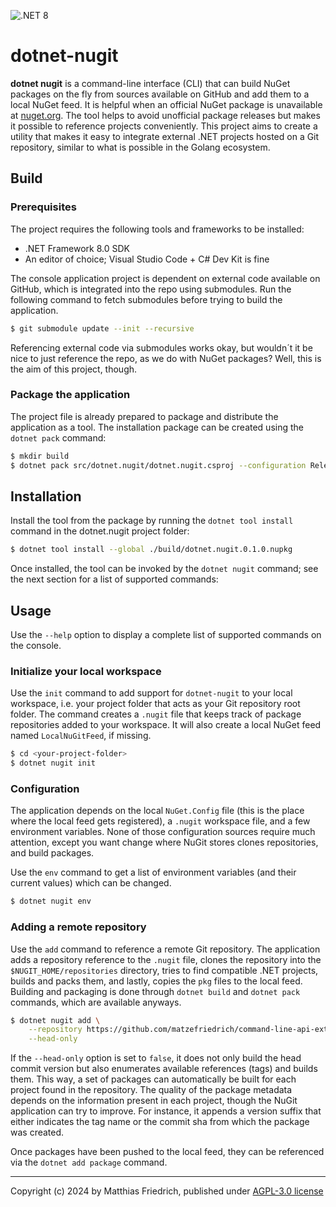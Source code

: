 ![.NET 8](https://github.com/matzefriedrich/dotnet-nugit/actions/workflows/dotnet.yml/badge.svg)


# dotnet-nugit

**dotnet nugit** is a command-line interface (CLI) that can build NuGet packages on the fly from sources available on GitHub and add them to a local NuGet feed. It is helpful when an official NuGet package is unavailable at [nuget.org](https://www.nuget.org/). The tool helps to avoid unofficial package releases but makes it possible to reference projects conveniently. This project aims to create a utility that makes it easy to integrate external .NET projects hosted on a Git repository, similar to what is possible in the Golang ecosystem.

## Build

### Prerequisites

The project requires the following tools and frameworks to be installed:

* .NET Framework 8.0 SDK
* An editor of choice; Visual Studio Code + C# Dev Kit is fine


The console application project is dependent on external code available on GitHub, which is integrated into the repo using submodules.  Run the following command to fetch submodules before trying to build the application.

````bash
$ git submodule update --init --recursive
````

Referencing external code via submodules works okay, but wouldn´t it be nice to just reference the repo, as we do with NuGet packages? Well, this is the aim of this project, though.

### Package the application

The project file is already prepared to package and distribute the application as a tool. The installation package can be created using the `dotnet pack` command:

````bash
$ mkdir build
$ dotnet pack src/dotnet.nugit/dotnet.nugit.csproj --configuration Release -o ./build/
````

## Installation

Install the tool from the package by running the `dotnet tool install` command in the dotnet.nugit project folder:

````bash
$ dotnet tool install --global ./build/dotnet.nugit.0.1.0.nupkg
````

Once installed, the tool can be invoked by the `dotnet nugit` command; see the next section for a list of supported commands:

## Usage

Use the `--help` option to display a complete list of supported commands on the console.

### Initialize your local workspace

Use the `init` command to add support for `dotnet-nugit` to your local workspace, i.e. your project folder that acts as your Git repository root folder.  The command creates a `.nugit` file that keeps track of package repositories added to your workspace. It will also create a local NuGet feed named `LocalNuGitFeed`, if missing.

````bash
$ cd <your-project-folder>
$ dotnet nugit init
````

### Configuration

The application depends on the local `NuGet.Config` file (this is the place where the local feed gets registered), a `.nugit` workspace file, and a few environment variables. None of those configuration sources require much attention, except you want change where NuGit stores clones repositories, and build packages.

Use the `env` command to get a list of environment variables (and their current values) which can be changed.

````bash
$ dotnet nugit env
````

### Adding a remote repository

Use the `add` command to reference a remote Git repository. The application adds a repository reference to the `.nugit` file, clones the repository into the `$NUGIT_HOME/repositories` directory, tries to find compatible .NET projects, builds and packs them, and lastly, copies the `pkg` files to the local feed. Building and packaging is done through `dotnet build` and `dotnet pack` commands, which are available anyways.

````bash
$ dotnet nugit add \
    --repository https://github.com/matzefriedrich/command-line-api-extensions.git \
    --head-only
````

If the `--head-only` option is set to `false`, it does not only build the head commit version but also enumerates available references (tags) and builds them. This way, a set of packages can automatically be built for each project found in the repository.  The quality of the package metadata depends on the information present in each project, though the NuGit application can try to improve. For instance, it appends a version suffix that either indicates the tag name or the commit sha from which the package was created. 

Once packages have been pushed to the local feed, they can be referenced via the `dotnet add package` command.

---
Copyright (c) 2024 by Matthias Friedrich, published under [AGPL-3.0 license](LICENSE)